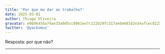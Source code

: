 ```yaml
---
title: 'Por que me dar ao trabalho?'
date: 2025-03-01
author: Thiago Oliveira
gravatar: e0696456a74ae33a0d5cc8961ee7c122b29fc317a4de601d2e34afcec822523d
twitter: '@yackomus'
---
```


Resposta: por que não?

---
